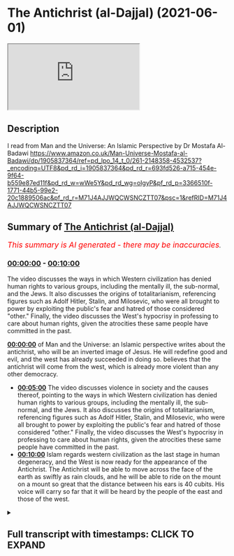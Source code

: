 # The Antichrist (al-Dajjal) (2021-06-01)

<iframe loading='lazy' src='https://www.youtube.com/embed/pPpg14D7GbM'></iframe>

## Description

I read from Man and the Universe: An Islamic Perspective by Dr Mostafa Al-Badawi https://www.amazon.co.uk/Man-Universe-Mostafa-al-Badawi/dp/1905837364/ref=pd_lpo_14_t_0/261-2148358-4532537?_encoding=UTF8&pd_rd_i=1905837364&pd_rd_r=693fd526-a715-454e-9f64-b559e87ed11f&pd_rd_w=wWe5Y&pd_rd_wg=oIgyP&pf_rd_p=3366510f-1771-44b5-99e2-20c1889506ac&pf_rd_r=M71J4AJJWQCWSNCZTT07&psc=1&refRID=M71J4AJJWQCWSNCZTT07

## Summary of [The Antichrist (al-Dajjal)](https://www.youtube.com/watch?v=pPpg14D7GbM)


*<span style="color:red; font-size:125%">This summary is AI generated - there may be inaccuracies</span>. [](/)*

### [00:00:00](https://www.youtube.com/watch?v=pPpg14D7GbM&t=0) - [00:10:00](https://www.youtube.com/watch?v=pPpg14D7GbM&t=600)

The video discusses the ways in which Western civilization has denied human rights to various groups, including the mentally ill, the sub-normal, and the Jews. It also discusses the origins of totalitarianism, referencing figures such as Adolf Hitler, Stalin, and Milosevic, who were all brought to power by exploiting the public's fear and hatred of those considered "other." Finally, the video discusses the West's hypocrisy in professing to care about human rights, given the atrocities these same people have committed in the past.

**[00:00:00](https://www.youtube.com/watch?v=pPpg14D7GbM&t=0)** of Man and the Universe: an Islamic perspective writes about the antichrist, who will be an inverted image of Jesus. He will redefine good and evil, and the west has already succeeded in doing so. believes that the antichrist will come from the west, which is already more violent than any other democracy.
* **[00:05:00](https://www.youtube.com/watch?v=pPpg14D7GbM&t=300)** The video discusses violence in society and the causes thereof, pointing to the ways in which Western civilization has denied human rights to various groups, including the mentally ill, the sub-normal, and the Jews. It also discusses the origins of totalitarianism, referencing figures such as Adolf Hitler, Stalin, and Milosevic, who were all brought to power by exploiting the public's fear and hatred of those considered "other." Finally, the video discusses the West's hypocrisy in professing to care about human rights, given the atrocities these same people have committed in the past.
* **[00:10:00](https://www.youtube.com/watch?v=pPpg14D7GbM&t=600)** Islam regards western civilization as the last stage in human degeneracy, and the West is now ready for the appearance of the Antichrist. The Antichrist will be able to move across the face of the earth as swiftly as rain clouds, and he will be able to ride on the mount on a mount so great that the distance between his ears is 40 cubits. His voice will carry so far that it will be heard by the people of the east and those of the west.

<details><summary><h2>Full transcript with timestamps: CLICK TO EXPAND</h2></summary>

[0:00:01](https://youtu.be/pPpg14D7GbM?t=1) I was discussing with a friend of mine 
earlier today he happens to be a doctor here    
[0:00:05](https://youtu.be/pPpg14D7GbM?t=5) in London about the degeneracy we see around 
us particularly as it's promoted in the media now    
[0:00:12](https://youtu.be/pPpg14D7GbM?t=12) with such which that's force is everywhere 
and i was just reminded of a passage in a    
[0:00:19](https://youtu.be/pPpg14D7GbM?t=19) book i got recently about the antichrist 
now this is no colorful myth this book    
[0:00:26](https://youtu.be/pPpg14D7GbM?t=26) is called 'Man and the Universe: an Islamic 
perspective by Mustafa al-Badawi. Now the author    
[0:00:32](https://youtu.be/pPpg14D7GbM?t=32) of this book is a consultant psychiatrist and a 
member of the Royal College of Psychiatrists so    
[0:00:39](https://youtu.be/pPpg14D7GbM?t=39) he's a distinguished psychiatrist in his own right 
the book is recommended by other psychiatrists    
[0:00:44](https://youtu.be/pPpg14D7GbM?t=44) on the back and he has some interesting things 
to say about the antichrist and the impostor    
[0:00:51](https://youtu.be/pPpg14D7GbM?t=51) as he also calls him in the context of western 
civilization or the inverted civilization as    
[0:00:58](https://youtu.be/pPpg14D7GbM?t=58) he calls it life here in the west just wanted to 
share with you uh his thoughts which i think are    
[0:01:04](https://youtu.be/pPpg14D7GbM?t=64) really uh quite insightful so uh this is on page 
87 of the book onwards judaism and christianity    
[0:01:12](https://youtu.be/pPpg14D7GbM?t=72) both agree with islam in affirming a downward 
trend for humanity which is to continue until the    
[0:01:19](https://youtu.be/pPpg14D7GbM?t=79) cataclysm's heralding doomsday sometime during the 
late stages of this process the antichrist shall    
[0:01:26](https://youtu.be/pPpg14D7GbM?t=86) appear who is not only the epitome of all evil but 
also an inverted image of jesus may peace be upon    
[0:01:34](https://youtu.be/pPpg14D7GbM?t=94) him whom he will claim to personify the prophet 
may god's blessings and peace be upon him called    
[0:01:41](https://youtu.be/pPpg14D7GbM?t=101) him the impostor al dejal since his characteristic 
attitude will be re-labeling good as evil    
[0:01:50](https://youtu.be/pPpg14D7GbM?t=110) and evil as good heaven as hell and hell as heaven 
himself as the christ and christ as the antichrist    
[0:02:00](https://youtu.be/pPpg14D7GbM?t=120) and this is precisely what the west has already 
succeeded in doing he says they have redefined    
[0:02:06](https://youtu.be/pPpg14D7GbM?t=126) the human being by bringing his physical form to 
the fore and denying his spirit redefining him    
[0:02:14](https://youtu.be/pPpg14D7GbM?t=134) thus as an animal and they have set the stage for 
putting everything to the service of the body and    
[0:02:22](https://youtu.be/pPpg14D7GbM?t=142) thinking solely in material terms whereas all 
religions say that man is degenerating the west    
[0:02:30](https://youtu.be/pPpg14D7GbM?t=150) claims that on the contrary he is improving by 
the day with the implication that they are now    
[0:02:36](https://youtu.be/pPpg14D7GbM?t=156) far more advanced far more clever 
and mature than anyone in the past    
[0:02:42](https://youtu.be/pPpg14D7GbM?t=162) this evidently gives them the right to dismiss 
lightly the prophets and sages of old and their    
[0:02:48](https://youtu.be/pPpg14D7GbM?t=168) timeless wisdom and speak of them in condescending 
and derogatory terms religion has been redefined    
[0:02:57](https://youtu.be/pPpg14D7GbM?t=177) as superstition and the life to come as a childish 
belief deriving from an inability to face reality    
[0:03:06](https://youtu.be/pPpg14D7GbM?t=186) miraculous events are no more than trickery 
hypnosis or self-deluding fantasies    
[0:03:14](https://youtu.be/pPpg14D7GbM?t=194) alcohol gambling and usury are socially 
condoned practices chastity has now become    
[0:03:21](https://youtu.be/pPpg14D7GbM?t=201) a charge that most youngsters are anxious to 
avoid homosexuality has already been legalized    
[0:03:28](https://youtu.be/pPpg14D7GbM?t=208) it is legal to have intercourse with any number of 
males females or even animals but it is illegal to    
[0:03:36](https://youtu.be/pPpg14D7GbM?t=216) have two officially recognized wives each enjoying 
together with her children for legal rights    
[0:03:44](https://youtu.be/pPpg14D7GbM?t=224) more than half the men and women in the west 
have extra marital affairs a good proportion    
[0:03:49](https://youtu.be/pPpg14D7GbM?t=229) having multiple affairs the range of what is 
defined as normal is rapidly being extended to    
[0:03:58](https://youtu.be/pPpg14D7GbM?t=238) include to exclude nothing the death penalty 
has been almost totally abolished this means    
[0:04:05](https://youtu.be/pPpg14D7GbM?t=245) that the person who kills another is certain 
to survive and have a sporting chance of being    
[0:04:11](https://youtu.be/pPpg14D7GbM?t=251) let off for good behavior after an acceptable 
number of years in a fairly comfortable prison    
[0:04:18](https://youtu.be/pPpg14D7GbM?t=258) thus the murderer is guaranteed the right to live 
that same right he has deprived his victim of the    
[0:04:28](https://youtu.be/pPpg14D7GbM?t=268) following passage admitting to the willful madness 
of such a system was taken from a review of a    
[0:04:34](https://youtu.be/pPpg14D7GbM?t=274) book written by jay gilligan an american forensic 
psychiatrist he writes the usa which is massively    
[0:04:42](https://youtu.be/pPpg14D7GbM?t=282) more violent than any other democracy and every 
other economically developed nation its prison    
[0:04:49](https://youtu.be/pPpg14D7GbM?t=289) population is over two million nearly one percent 
of the entire population and just happens to be by    
[0:04:56](https://youtu.be/pPpg14D7GbM?t=296) far the singular dominant nation of the world in 
economic and material terms we have the level of    
[0:05:05](https://youtu.be/pPpg14D7GbM?t=305) criminal violence we do because we have arranged 
our social and economic life as we have the brutal    
[0:05:12](https://youtu.be/pPpg14D7GbM?t=312) the brutality and violence of american life are 
a signal that there are profound social costs to    
[0:05:19](https://youtu.be/pPpg14D7GbM?t=319) maintain these arrangements we have decided that 
we prefer this to a far less violent alternative  
[0:05:29](https://youtu.be/pPpg14D7GbM?t=329) then there are there is the clamor 
for human rights which all hinges on    
[0:05:36](https://youtu.be/pPpg14D7GbM?t=336) who is defined as human and consequently as having 
rights the americans manifestly denied the native    
[0:05:44](https://youtu.be/pPpg14D7GbM?t=344) americans human status and thus were able to 
exterminate systematically whole nations of them    
[0:05:51](https://youtu.be/pPpg14D7GbM?t=351) the spanish did the same in latin america hitler 
also refused human status to the mentally ill    
[0:05:58](https://youtu.be/pPpg14D7GbM?t=358) the sub-normal even before turning 
his demonic attention to the poles    
[0:06:03](https://youtu.be/pPpg14D7GbM?t=363) then to many other ethnic groups including the 
jews and the gypsies he was thus able to massacre    
[0:06:11](https://youtu.be/pPpg14D7GbM?t=371) them not only without internal opposition but by 
recruiting some of the elite of german society    
[0:06:19](https://youtu.be/pPpg14D7GbM?t=379) however let us not forget that the euthanasia 
program came into being long before the nazis    
[0:06:24](https://youtu.be/pPpg14D7GbM?t=384) came to power for example in 1922 gerhard hoffman 
laid before the reichstag a plan for the mass    
[0:06:32](https://youtu.be/pPpg14D7GbM?t=392) extermination of the mentally ill the terminally 
ill the exhausted the crippled and incurably ill    
[0:06:40](https://youtu.be/pPpg14D7GbM?t=400) children a decade later this was adopted as 
official policy and with the help of numerous    
[0:06:48](https://youtu.be/pPpg14D7GbM?t=408) physicians and nurses 200 000 persons were 
murdered between 1939 and 1945. and let us not    
[0:06:58](https://youtu.be/pPpg14D7GbM?t=418) forget that hitler stalin milosevic and their 
likes are nothing if not products of western    
[0:07:05](https://youtu.be/pPpg14D7GbM?t=425) civilization the huns and mongols were brutal 
indeed as they established their military    
[0:07:13](https://youtu.be/pPpg14D7GbM?t=433) supremacy over conquered territories 
yet their worst accesses amounted to    
[0:07:19](https://youtu.be/pPpg14D7GbM?t=439) little when compared objectively to the mass 
atrocities committed by this civilization    
[0:07:25](https://youtu.be/pPpg14D7GbM?t=445) for they at least were never genocidal this is 
not to deny that there are millions of humane    
[0:07:33](https://youtu.be/pPpg14D7GbM?t=453) and compassionate people in the west but the 
very fact that they accept such people as hitler    
[0:07:39](https://youtu.be/pPpg14D7GbM?t=459) and milosevic for leaders must indicate something 
the behind the scenes machinations of their now    
[0:07:47](https://youtu.be/pPpg14D7GbM?t=467) dominant world system in bringing third world 
hitler's and milosevic's to power is also    
[0:07:55](https://youtu.be/pPpg14D7GbM?t=475) proverbial it is not sufficient for humane people 
in the west simply to disassociate themselves    
[0:08:02](https://youtu.be/pPpg14D7GbM?t=482) from all this mentality the best elements 
in western society are kept away from power    
[0:08:10](https://youtu.be/pPpg14D7GbM?t=490) yet the duplicity of those actually wielding it is 
no longer capable of being effectively camouflaged    
[0:08:18](https://youtu.be/pPpg14D7GbM?t=498) one must be blinded with prejudice not to see 
that as nations rather than as individuals    
[0:08:25](https://youtu.be/pPpg14D7GbM?t=505) the west very often says one thing and does the 
opposite grand proclamations of human rights are    
[0:08:33](https://youtu.be/pPpg14D7GbM?t=513) made and used as smoke screens behind which are 
carried out their real intentions whether these    
[0:08:40](https://youtu.be/pPpg14D7GbM?t=520) be to prop up a repressive totalitarian regime 
or to bring down another that is anti-western    
[0:08:48](https://youtu.be/pPpg14D7GbM?t=528) to justify massive military intervention in 
kuwait or total inertia in rwanda and so on  
[0:09:00](https://youtu.be/pPpg14D7GbM?t=540) what more evidence is needed to show that 
the west is actually an inverted civilization    
[0:09:07](https://youtu.be/pPpg14D7GbM?t=547) we have mentioned previously how freud closed all 
the upper gates by denying that there was a spirit    
[0:09:14](https://youtu.be/pPpg14D7GbM?t=554) and dismissing religion as something springing 
from the unconscious while opening all the lower    
[0:09:20](https://youtu.be/pPpg14D7GbM?t=560) gates by trying to bring to the surface 
the lowest tendencies in human beings    
[0:09:27](https://youtu.be/pPpg14D7GbM?t=567) this was a very effective way indeed of shutting 
man from heavenly influences and leaving him    
[0:09:34](https://youtu.be/pPpg14D7GbM?t=574) defenseless before demonic ones we also made 
mention of jung's definition of the archetypes    
[0:09:41](https://youtu.be/pPpg14D7GbM?t=581) as something belonging to a hypothetical 
collective unconscious that is archetypes    
[0:09:48](https://youtu.be/pPpg14D7GbM?t=588) as situated below whereas the true archetypes 
belong to the highest spiritual level the devil    
[0:09:56](https://youtu.be/pPpg14D7GbM?t=596) and his influences are denied as myth while at 
the same time his handiwork is everywhere manifest    
[0:10:04](https://youtu.be/pPpg14D7GbM?t=604) and even openly promoted and familiarized 
through such mediums as popular demonic films    
[0:10:11](https://youtu.be/pPpg14D7GbM?t=611) music and even cartoons god is likewise relegated 
to myth while the reflection of his attributes    
[0:10:21](https://youtu.be/pPpg14D7GbM?t=621) such as truth justice and mercy in human society 
is everywhere touted but are manifestly missing    
[0:10:30](https://youtu.be/pPpg14D7GbM?t=630) it remains to say that from the islamic point 
of view western civilization is the inevitable    
[0:10:36](https://youtu.be/pPpg14D7GbM?t=636) last stage in human degeneracy the downward trend 
has been progressing for thousands of years but    
[0:10:45](https://youtu.be/pPpg14D7GbM?t=645) its acceleration has now become insane to reach 
rock bottom in this process there had to emerge a    
[0:10:54](https://youtu.be/pPpg14D7GbM?t=654) civilization totally cut off from all spirituality 
and all higher principles leading to chaos at    
[0:11:02](https://youtu.be/pPpg14D7GbM?t=662) all levels together with the inability to 
recognize such chaos for what it really is    
[0:11:10](https://youtu.be/pPpg14D7GbM?t=670) such a civilization must offer the appearance of 
unparalleled excellence in everything material    
[0:11:17](https://youtu.be/pPpg14D7GbM?t=677) and to have gone such a long way in the process 
of redefinition and inversion as to deprive its    
[0:11:24](https://youtu.be/pPpg14D7GbM?t=684) people of all power of discernment this sets 
the stage for the crowning event in this process    
[0:11:32](https://youtu.be/pPpg14D7GbM?t=692) the appearance of the imposter this is 
the antichrist he is described in hadith    
[0:11:39](https://youtu.be/pPpg14D7GbM?t=699) as able to move across the face of the earth 
as swiftly as rain clouds carried by the wind    
[0:11:46](https://youtu.be/pPpg14D7GbM?t=706) and to ride on the mount on a mount so great 
that the distance between its ears is 40 cubits    
[0:11:54](https://youtu.be/pPpg14D7GbM?t=714) furthermore his voice will carry so far that it 
will be heard by the people of the east and those    
[0:12:00](https://youtu.be/pPpg14D7GbM?t=720) of the west these descriptions are nowadays easily 
translatable into currently existing technological    
[0:12:08](https://youtu.be/pPpg14D7GbM?t=728) devices we can assert with confidence that 
the west is now ready for the impostor    
[0:12:15](https://youtu.be/pPpg14D7GbM?t=735) people are mentally imprisoned in the tangible 
world and this is precisely the dimension that    
[0:12:22](https://youtu.be/pPpg14D7GbM?t=742) the imposter will be able to master and he 
shall show them such wonders in that they will    
[0:12:29](https://youtu.be/pPpg14D7GbM?t=749) rapidly accept whatever claims he shall wish to 
make it may appear from our previous depiction    
[0:12:38](https://youtu.be/pPpg14D7GbM?t=758) of the degeneration of muslim societies and our 
depiction in this chapter of the west that they    
[0:12:44](https://youtu.be/pPpg14D7GbM?t=764) stand equal in this respect this is not so the 
kind of inversion that we have just described    
[0:12:53](https://youtu.be/pPpg14D7GbM?t=773) is something that has already been consummated 
and normalized in the west whereas among muslims    
[0:13:01](https://youtu.be/pPpg14D7GbM?t=781) although the trend is similar it is much 
less widespread and is still recognized as    
[0:13:08](https://youtu.be/pPpg14D7GbM?t=788) abnormal there's the end of that 
extraordinary chapter i do actually recommend    
[0:13:15](https://youtu.be/pPpg14D7GbM?t=795) this book by a leading consultant 
psychiatrist um until next time  

</details>
